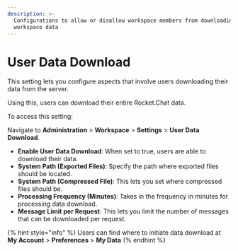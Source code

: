 ```yaml
---
description: >-
  Configurations to allow or disallow workspace members from downloading
  workspace data
---
```


# User Data Download

This setting lets you configure aspects that involve users downloading their data from the server.

Using this, users can download their entire Rocket.Chat data.

To access this setting:

Navigate to **Administration** > **Workspace** > **Settings** > **User Data Download**.

* **Enable User Data Download**: When set to true, users are able to download their data.
* **System Path (Exported Files)**: Specify the path where exported files should be located.
* **System Path (Compressed File)**: This lets you set where compressed files should be.
* **Processing Frequency (Minutes)**: Takes in the frequency in minutes for processing data download.
* **Message Limit per Request**: This lets you limit the number of messages that can be downloaded per request.

{% hint style="info" %}
Users can find where to initiate data download at **My Account** > **Preferences** > **My Data**
{% endhint %}
